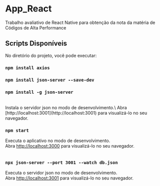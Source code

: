 # App_React
Trabalho avaliativo de React Native para obtenção da nota da matéria de Códigos de Alta Performance 

## Scripts Disponíveis

No diretório do projeto, você pode executar:

### `npm install axios`

### `npm install json-server --save-dev`

### `npm install -g json-server`
<br/>
Instala o servidor json no modo de desenvolvimento.\
Abra [http://localhost:3001](http://localhost:3001) para visualizá-lo no seu navegador.

### `npm start`

Executa o aplicativo no modo de desenvolvimento.\
Abra [http://localhost:3000](http://localhost:3000) para visualizá-lo no seu navegador.

<img src=""/>


### `npx json-server --port 3001 --watch db.json`

Executa o servidor json no modo de desenvolvimento.\
Abra [http://localhost:3001](http://localhost:3001) para visualizá-lo no seu navegador.

